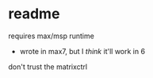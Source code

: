 readme
======

requires max/msp runtime
- wrote in max7, but I *think* it'll work in 6  

don't trust the matrixctrl  